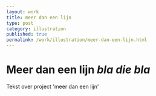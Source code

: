 ```yaml
---
layout: work
title: meer dan een lijn
type: post
category: illustration
published: true
permalink: /work/illustration/meer-dan-een-lijn.html
---
```

# Meer dan een lijn *bla die bla*
Tekst over project 'meer dan een lijn'
